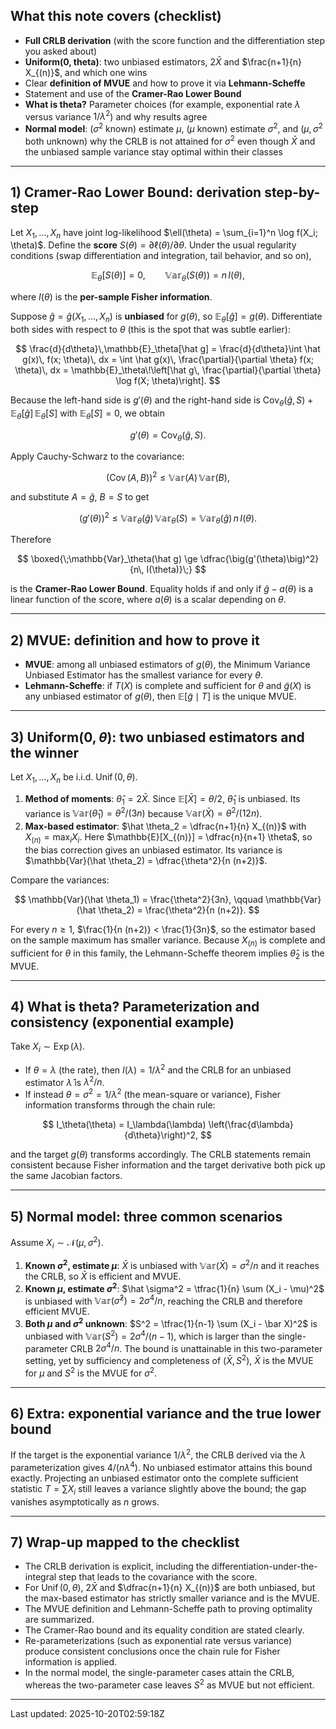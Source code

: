 ## What this note covers (checklist)

- **Full CRLB derivation** (with the score function and the differentiation step you asked about)
- **Uniform(0, theta)**: two unbiased estimators, $2 \bar X$ and $\frac{n+1}{n} X_{(n)}$, and which one wins
- Clear **definition of MVUE** and how to prove it via **Lehmann-Scheffe**
- Statement and use of the **Cramer-Rao Lower Bound**
- **What is theta?** Parameter choices (for example, exponential rate $\lambda$ versus variance $1/\lambda^2$) and why results agree
- **Normal model**: $(\sigma^2$ known$)$ estimate $\mu$, $(\mu$ known$)$ estimate $\sigma^2$, and $(\mu, \sigma^2$ both unknown$)$ why the CRLB is not attained for $\sigma^2$ even though $\bar X$ and the unbiased sample variance stay optimal within their classes

---

## 1) Cramer-Rao Lower Bound: derivation step-by-step

Let $X_1, \ldots, X_n$ have joint log-likelihood $\ell(\theta) = \sum_{i=1}^n \log f(X_i; \theta)$. Define the **score** $S(\theta) = \partial \ell(\theta) / \partial \theta$. Under the usual regularity conditions (swap differentiation and integration, tail behavior, and so on),

$$
\mathbb{E}_\theta[S(\theta)] = 0, \qquad \mathbb{Var}_\theta(S(\theta)) = n\,I(\theta),
$$

where $I(\theta)$ is the **per-sample Fisher information**.

Suppose $\hat g = \hat g(X_1, \ldots, X_n)$ is **unbiased** for $g(\theta)$, so $\mathbb{E}_\theta[\hat g] = g(\theta)$. Differentiate both sides with respect to $\theta$ (this is the spot that was subtle earlier):

$$
\frac{d}{d\theta}\,\mathbb{E}_\theta[\hat g]
= \frac{d}{d\theta}\int \hat g(x)\, f(x; \theta)\, dx
= \int \hat g(x)\, \frac{\partial}{\partial \theta} f(x; \theta)\, dx
= \mathbb{E}_\theta\!\left[\hat g\, \frac{\partial}{\partial \theta} \log f(X; \theta)\right].
$$

Because the left-hand side is $g'(\theta)$ and the right-hand side is $\operatorname{Cov}_\theta(\hat g, S) + \mathbb{E}_\theta[\hat g]\, \mathbb{E}_\theta[S]$ with $\mathbb{E}_\theta[S] = 0$, we obtain

$$
g'(\theta) = \operatorname{Cov}_\theta(\hat g, S).
$$

Apply Cauchy-Schwarz to the covariance:

$$
\big(\operatorname{Cov}(A, B)\big)^2 \le \mathbb{Var}(A)\, \mathbb{Var}(B),
$$

and substitute $A = \hat g$, $B = S$ to get

$$
\big(g'(\theta)\big)^2 \le \mathbb{Var}_\theta(\hat g)\, \mathbb{Var}_\theta(S) = \mathbb{Var}_\theta(\hat g)\, n\, I(\theta).
$$

Therefore

$$
\boxed{\;\mathbb{Var}_\theta(\hat g) \ge \dfrac{\big(g'(\theta)\big)^2}{n\, I(\theta)}\;}
$$

is the **Cramer-Rao Lower Bound**. Equality holds if and only if $\hat g - a(\theta)$ is a linear function of the score, where $a(\theta)$ is a scalar depending on $\theta$.

---

## 2) MVUE: definition and how to prove it

- **MVUE**: among all unbiased estimators of $g(\theta)$, the Minimum Variance Unbiased Estimator has the smallest variance for every $\theta$.
- **Lehmann-Scheffe**: if $T(X)$ is complete and sufficient for $\theta$ and $\tilde g(X)$ is any unbiased estimator of $g(\theta)$, then $\mathbb{E}[\tilde g \mid T]$ is the unique MVUE.

---

## 3) Uniform$(0, \theta)$: two unbiased estimators and the winner

Let $X_1, \ldots, X_n$ be i.i.d. $\operatorname{Unif}(0, \theta)$.

1. **Method of moments**: $\hat \theta_1 = 2 \bar X$. Since $\mathbb{E}[\bar X] = \theta / 2$, $\hat \theta_1$ is unbiased. Its variance is $\mathbb{Var}(\hat \theta_1) = \theta^2 / (3n)$ because $\mathbb{Var}(\bar X) = \theta^2 / (12n)$.
2. **Max-based estimator**: $\hat \theta_2 = \dfrac{n+1}{n} X_{(n)}$ with $X_{(n)} = \max_i X_i$. Here $\mathbb{E}[X_{(n)}] = \dfrac{n}{n+1} \theta$, so the bias correction gives an unbiased estimator. Its variance is $\mathbb{Var}(\hat \theta_2) = \dfrac{\theta^2}{n (n+2)}$.

Compare the variances:

$$
\mathbb{Var}(\hat \theta_1) = \frac{\theta^2}{3n}, \qquad \mathbb{Var}(\hat \theta_2) = \frac{\theta^2}{n (n+2)}.
$$

For every $n \ge 1$, $\frac{1}{n (n+2)} < \frac{1}{3n}$, so the estimator based on the sample maximum has smaller variance. Because $X_{(n)}$ is complete and sufficient for $\theta$ in this family, the Lehmann-Scheffe theorem implies $\hat \theta_2$ is the MVUE.

---

## 4) What is theta? Parameterization and consistency (exponential example)

Take $X_i \sim \operatorname{Exp}(\lambda)$.

- If $\theta = \lambda$ (the rate), then $I(\lambda) = 1 / \lambda^2$ and the CRLB for an unbiased estimator $\hat \lambda$ is $\lambda^2 / n$.
- If instead $\theta = \sigma^2 = 1 / \lambda^2$ (the mean-square or variance), Fisher information transforms through the chain rule:

$$
I_\theta(\theta) = I_\lambda(\lambda) \left(\frac{d\lambda}{d\theta}\right)^2,
$$

and the target $g(\theta)$ transforms accordingly. The CRLB statements remain consistent because Fisher information and the target derivative both pick up the same Jacobian factors.

---

## 5) Normal model: three common scenarios

Assume $X_i \sim \mathcal{N}(\mu, \sigma^2)$.

1. **Known $\sigma^2$, estimate $\mu$**: $\bar X$ is unbiased with $\mathbb{Var}(\bar X) = \sigma^2 / n$ and it reaches the CRLB, so $\bar X$ is efficient and MVUE.
2. **Known $\mu$, estimate $\sigma^2$**: $\hat \sigma^2 = \tfrac{1}{n} \sum (X_i - \mu)^2$ is unbiased with $\mathbb{Var}(\hat \sigma^2) = 2 \sigma^4 / n$, reaching the CRLB and therefore efficient MVUE.
3. **Both $\mu$ and $\sigma^2$ unknown**: $S^2 = \tfrac{1}{n-1} \sum (X_i - \bar X)^2$ is unbiased with $\mathbb{Var}(S^2) = 2 \sigma^4 / (n-1)$, which is larger than the single-parameter CRLB $2 \sigma^4 / n$. The bound is unattainable in this two-parameter setting, yet by sufficiency and completeness of $(\bar X, S^2)$, $\bar X$ is the MVUE for $\mu$ and $S^2$ is the MVUE for $\sigma^2$.

---

## 6) Extra: exponential variance and the true lower bound

If the target is the exponential variance $1 / \lambda^2$, the CRLB derived via the $\lambda$ parameterization gives $4 / (n \lambda^4)$. No unbiased estimator attains this bound exactly. Projecting an unbiased estimator onto the complete sufficient statistic $T = \sum X_i$ still leaves a variance slightly above the bound; the gap vanishes asymptotically as $n$ grows.

---

## 7) Wrap-up mapped to the checklist

- The CRLB derivation is explicit, including the differentiation-under-the-integral step that leads to the covariance with the score.
- For $\operatorname{Unif}(0, \theta)$, $2 \bar X$ and $\dfrac{n+1}{n} X_{(n)}$ are both unbiased, but the max-based estimator has strictly smaller variance and is the MVUE.
- The MVUE definition and Lehmann-Scheffe path to proving optimality are summarized.
- The Cramer-Rao bound and its equality condition are stated clearly.
- Re-parameterizations (such as exponential rate versus variance) produce consistent conclusions once the chain rule for Fisher information is applied.
- In the normal model, the single-parameter cases attain the CRLB, whereas the two-parameter case leaves $S^2$ as MVUE but not efficient.

---

Last updated: 2025-10-20T02:59:18Z
